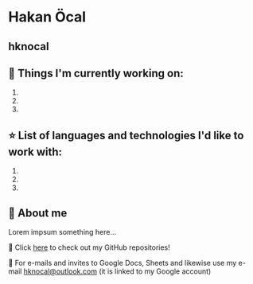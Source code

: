 # Hakan Öcal
## hknocal
## 📖 Things I'm currently working on:
1.
2.
3.
## ⭐ List of languages and technologies I'd like to work with:
1.
2.
3.

## 👤 About me 
Lorem impsum something here...

🔗 Click [here](https://github.com/hknocal) to check out my GitHub repositories!

📧 For e-mails and invites to Google Docs, Sheets and likewise use my e-mail <hknocal@outlook.com> (it is linked to my Google account)
